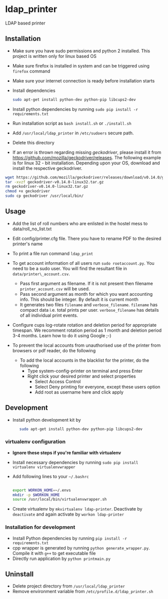 # ldap_printer
LDAP based printer 

## Installation
- Make sure you have sudo permissions and python 2 installed. This project is written only for linux based OS
- Make sure firefox is installed in system and can be triggered using `firefox` command
- Make sure your internet connection is ready before installation starts
- Install dependencies

  ```bash
  sudo apt-get install python-dev python-pip libcups2-dev
  ```
- Install python dependencies by running `sudo pip install -r requirements.txt`
- Run installation script as `bash install.sh` or `./install.sh`
- Add `/usr/local/ldap_printer` in `/etc/sudoers` secure path.
- Delete this directory
- If an error is thrown regarding missing *geckodriver*, please install it from https://github.com/mozilla/geckodriver/releases.
The following example is for linux 32 - bit installation. Depending upon your OS, download and install the respective geckodriver.

```bash
wget https://github.com/mozilla/geckodriver/releases/download/v0.14.0/geckodriver-v0.14.0-linux32.tar.gz
tar -xvzf geckodriver-v0.14.0-linux32.tar.gz
rm geckodriver-v0.14.0-linux32.tar.gz
chmod +x geckodriver
sudo cp geckodriver /usr/local/bin/
```

## Usage
- Add the list of roll numbers who are enlisted in the hostel mess to data/roll\_no\_list.txt
- Edit config/printer.cfg file. There you have to rename PDF to the desired printer's name
- To print a file run command `ldap_print`
- To get account information of all users run `sudo rootaccount.py`. You need to be a sudo user. 
You will find the resultant file in `data/printer\_account.csv`.
    - Pass first argument as filename. If it is not present then filename `printer_account.csv` will be used.
    - Pass second argument as month for which you want accounting info. This should be integer. By default it is 
    current month
    - It generates two files `filename` and `verbose_filename`. `filename` has compact data i.e. total prints per user. 
  `verbose_filename` has details of all individual print events.

- Configure cups log-rotate rotation and deletion period for appropriate timespan. We recomment rotation period as 1 
month and deletion period 3-4 months. Learn how to do it using Google ;-)
- To prevent the local accounts from unauthorised use of the printer from browsers or pdf reader, do the following
    - To add the local accounts in the blacklist for the printer, do the following
      - Type system-config-printer on terminal and press Enter
      - Right click your desired printer and select properties
          - Select Access Control
          - Select Deny printing for everyone, except these users option
          - Add root as username here and click apply
  
        


## Development
- Install python development kit by 

  ```bash
     sudo apt-get install python-dev python-pip libcups2-dev
  ```

### virtualenv configuration
- **Ignore these steps if you're familiar with virtualenv**
- Install necessary dependencies by running `sudo pip install virtualenv virtualenvwrapper`
- Add following lines to your `~/.bashrc`

  ```bash
    
  export WORKON_HOME=~/.envs
  mkdir -p $WORKON_HOME
  source /usr/local/bin/virtualenvwrapper.sh
  ```
- Create virtualenv by `mkvirtualenv ldap-printer`. Deactivate by `deactivate` and again activate by `workon ldap-printer`

### Installation for development
- Install Python dependencies by running `pip install -r requirements.txt`
- cpp wrapper is generated by running `python generate_wrapper.py`. Compile it with `g++` to get executable file
- Directly run application by `python printmain.py`


## Uninstall
- Delete project directory from `/usr/local/ldap_printer`
- Remove environment variable from `/etc/profile.d/ldap_printer.sh`
